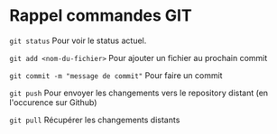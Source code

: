 # Rappel commandes GIT

`git status`
Pour voir le status actuel.

`git add <nom-du-fichier>`
Pour ajouter un fichier au prochain commit

`git commit -m "message de commit"`
Pour faire un commit

`git push`
Pour envoyer les changements vers le repository distant (en l'occurence sur Github)

`git pull`
Récupérer les changements distants
